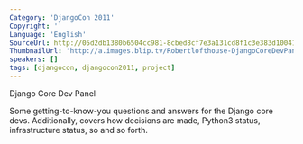 ```yaml
---
Category: 'DjangoCon 2011'
Copyright: ''
Language: 'English'
SourceUrl: http://05d2db1380b6504cc981-8cbed8cf7e3a131cd8f1c3e383d10041.r93.cf2.rackcdn.com/djangocon-2011/71_django-core-dev-panel.m4v
ThumbnailUrl: 'http://a.images.blip.tv/Robertlofthouse-DjangoCoreDevPanel757-791.jpg'
speakers: []
tags: [djangocon, djangocon2011, project]
---
```

Django Core Dev Panel

Some getting-to-know-you questions and answers for the Django core devs.
Additionally, covers how decisions are made, Python3 status, infrastructure
status, so and so forth.

